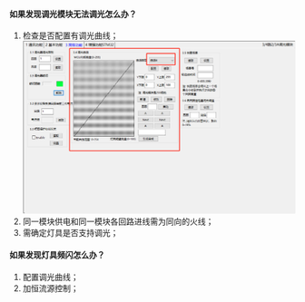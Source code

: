 #### 如果发现调光模块无法调光怎么办？
1. 检查是否配置有调光曲线；
![调光曲线配置](img/001.png)
2. 同一模块供电和同一模块各回路进线需为同向的火线；
3. 需确定灯具是否支持调光；

#### 如果发现灯具频闪怎么办？
1. 配置调光曲线；
2. 加恒流源控制；
